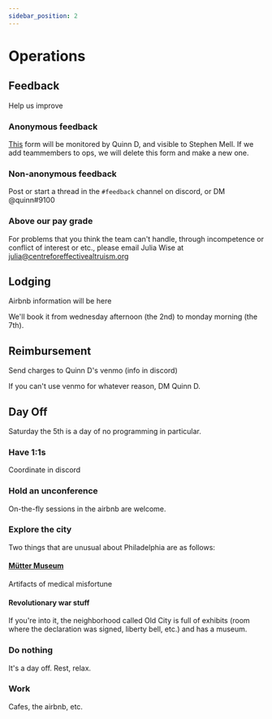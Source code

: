 ```yaml
---
sidebar_position: 2
---
```

# Operations

## Feedback

Help us improve

### Anonymous feedback
[This](https://docs.google.com/forms/d/e/1FAIpQLSdWmOslh4je1YL-aPzKx3HIY7Ky726uV7CLzTT6BgciLwfo7w/viewform?usp=sf_link) form will be monitored by Quinn D, and visible to Stephen Mell. If we add teammembers to ops, we will delete this form and make a new one. 

### Non-anonymous feedback
Post or start a thread in the `#feedback` channel on discord, or DM @quinn#9100 

### Above our pay grade
For problems that you think the team can't handle, through incompetence or conflict of interest or etc., please email Julia Wise at julia@centreforeffectivealtruism.org

## Lodging

Airbnb information will be here

We'll book it from wednesday afternoon (the 2nd) to monday morning (the 7th). 

## Reimbursement

Send charges to Quinn D's venmo (info in discord)

If you can't use venmo for whatever reason, DM Quinn D. 

## Day Off

Saturday the 5th is a day of no programming in particular. 

### Have 1:1s

Coordinate in discord

### Hold an unconference

On-the-fly sessions in the airbnb are welcome. 

### Explore the city

Two things that are unusual about Philadelphia are as follows: 

#### [Mütter Museum](https://muttermuseum.org/)

Artifacts of medical misfortune

#### Revolutionary war stuff

If you're into it, the neighborhood called Old City is full of exhibits (room where the declaration was signed, liberty bell, etc.) and has a museum. 

### Do nothing

It's a day off. Rest, relax. 

### Work

Cafes, the airbnb, etc. 
